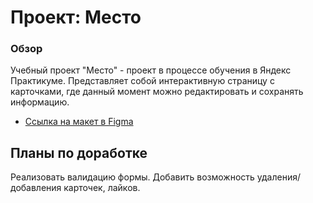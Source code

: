 # Проект: Место

### Обзор

Учебный проект "Место" - проект в процессе обучения в Яндекс Практикумe. Представляет собой интерактивную страницу с карточками, где данный момент можно редактировать и сохранять информацию.


* [Ссылка на макет в Figma](https://www.figma.com/file/2cn9N9jSkmxD84oJik7xL7/JavaScript.-Sprint-4?type=design&node-id=28212-2&t=eaYCCeVhTihzuZUT-0)

## Планы по доработке

Реализовать валидацию формы.
Добавить возможность удаления/добавления карточек, лайков.